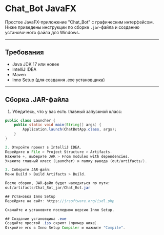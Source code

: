 # Chat_Bot JavaFX

Простое JavaFX-приложение "Chat_Bot" с графическим интерфейсом. Ниже приведены инструкции по сборке `.jar`-файла и созданию установочного файла для Windows.

---

## Требования

- Java JDK 17 или новее
- IntelliJ IDEA
- Maven
- Inno Setup (для создания .exe установщика)

---

## Сборка .JAR-файла

1. Убедитесь, что у вас есть главный запускной класс:

```java
public class Launcher {
    public static void main(String[] args) {
        Application.launch(ChatBotApp.class, args);
    }
}

2. Откройте проект в IntelliJ IDEA.
Перейдите в File > Project Structure > Artifacts.
Нажмите +, выберите JAR > From modules with dependencies.
Укажите главный класс (Launcher) и папку вывода (out/artifacts/).

3. Соберите JAR-файл:
Меню Build > Build Artifacts > Build.

После сборки, JAR-файл будет находиться по пути:
out/artifacts/Chat_Bot_jar/Chat_Bot.jar

## Установка Inno Setup
Перейдите на сайт: https://jrsoftware.org/isdl.php

Скачайте и установите последнюю версию Inno Setup.

## Создание установщика .exe
Создайте простой .iss скрипт (пример ниже).
Откройте его в Inno Setup Compiler и нажмите "Compile".
